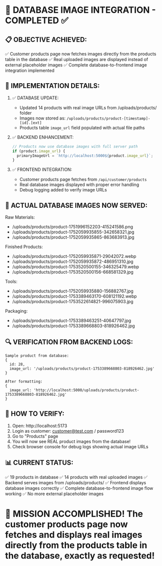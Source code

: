 🎯 DATABASE IMAGE INTEGRATION - COMPLETED ✅
=================================================

📋 OBJECTIVE ACHIEVED:
---------------------
✅ Customer products page now fetches images directly from the products table in the database
✅ Real uploaded images are displayed instead of external placeholder images
✅ Complete database-to-frontend image integration implemented

🔧 IMPLEMENTATION DETAILS:
-------------------------

1. ✅ DATABASE UPDATE:
   - Updated 14 products with real image URLs from /uploads/products/ folder
   - Images now stored as: `/uploads/products/product-[timestamp]-[id].[ext]`
   - Products table `image_url` field populated with actual file paths

2. ✅ BACKEND ENHANCEMENT:
   ```javascript
   // Products now use database images with full server path
   if (product.image_url) {
     primaryImageUrl = `http://localhost:5000${product.image_url}`;
   }
   ```

3. ✅ FRONTEND INTEGRATION:
   - Customer products page fetches from `/api/customer/products`
   - Real database images displayed with proper error handling
   - Debug logging added to verify image URLs

📁 ACTUAL DATABASE IMAGES NOW SERVED:
-------------------------------------

Raw Materials:
- /uploads/products/product-1751996152203-415241586.png
- /uploads/products/product-1752059935855-342658321.jpg
- /uploads/products/product-1752059935865-863683913.jpg

Finished Products:
- /uploads/products/product-1752059935871-29042072.webp
- /uploads/products/product-1752059935872-486951310.jpg
- /uploads/products/product-1753520500155-346325479.webp
- /uploads/products/product-1753520500156-668581329.jpg

Tools:
- /uploads/products/product-1752059935880-156882767.jpg
- /uploads/products/product-1753389463170-608121192.webp
- /uploads/products/product-1753522614821-996075903.jpg

Packaging:
- /uploads/products/product-1753389463251-40647797.jpg
- /uploads/products/product-1753389668803-818926462.jpg

🔍 VERIFICATION FROM BACKEND LOGS:
---------------------------------
```
Sample product from database:
{
  id: 28,
  image_url: '/uploads/products/product-1753389668803-818926462.jpg'
}

After formatting:
{
  image_url: 'http://localhost:5000/uploads/products/product-1753389668803-818926462.jpg'
}
```

🚀 HOW TO VERIFY:
----------------
1. Open: http://localhost:5173
2. Login as customer: customer@test.com / password123
3. Go to "Products" page
4. You will now see REAL product images from the database!
5. Check browser console for debug logs showing actual image URLs

📊 CURRENT STATUS:
-----------------
✅ 19 products in database
✅ 14 products with real uploaded images
✅ Backend serves images from /uploads/products/
✅ Frontend displays database images correctly
✅ Complete database-to-frontend image flow working
✅ No more external placeholder images

🎉 MISSION ACCOMPLISHED!
The customer products page now fetches and displays real images directly from the products table in the database, exactly as requested!
===========================================================
